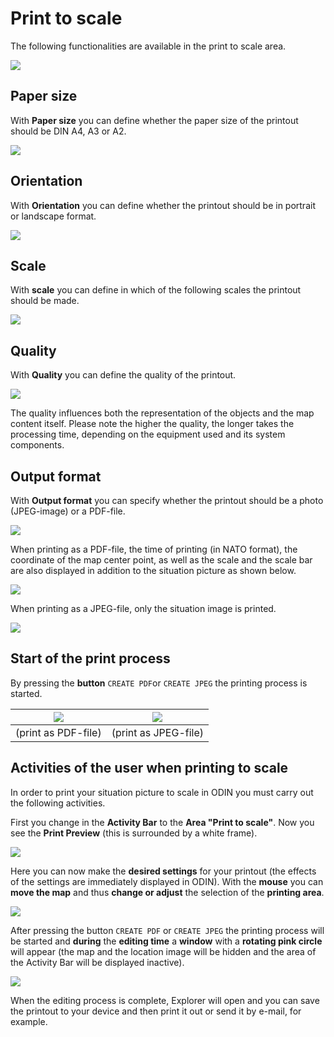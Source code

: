 # Print to scale



The following functionalities are available in the print to scale area.



![](images/en/Drucken.png)





## Paper size



With **Paper size** you can define whether the paper size of the printout should be DIN A4, A3 or A2.



![](images/en/Papiergroesze.png)





## Orientation



With **Orientation** you can define whether the printout should be in portrait or landscape format. 



![](images/en/Ausrichtung.png)





## Scale



With **scale** you can define in which of the following scales the printout should be made.



![](images/en/Maszstaebe.png)





## Quality



With **Quality** you can define the quality of the printout.



![](images/en/Qualitaet.png)

The quality influences both the representation of the objects and the map content itself. Please note the higher the quality, the longer takes the processing time, depending on the equipment used and its system components.


## Output format


With **Output format** you can specify whether the printout should be a photo (JPEG-image) or a PDF-file.



![](images/en/Ausgabeformat.png)



When printing as a PDF-file, the time of printing (in NATO format), the coordinate of the map center point, as well as the scale and the scale bar are also displayed in addition to the situation picture as shown below.



![](images/Ausdruck_als_PDF.png)


When printing as a JPEG-file, only the situation image is printed.


![](images/Ausdruck_als_JPEG..png)



## Start of the print process



By pressing the **button** `CREATE PDF`or `CREATE JPEG` the printing process is started.



| ![](images/Start_Drucken_PDF.png) | ![](images/Start_Drucken_PDF.png) |
| :-------------------------------: | :-------------------------------: |
|        (print as PDF-file)        |       (print as JPEG-file)        |



## Activities of the user when printing to scale



In order to print your situation picture to scale in ODIN you must carry out the following activities.



First you change in the **Activity Bar** to the **Area "Print to scale"**. Now you see the **Print Preview** (this is surrounded by a white frame).



![](images/en/Ablauf_Druckvorschau.png)





Here you can now make the **desired settings** for your printout (the effects of the settings are immediately displayed in ODIN). With the **mouse** you can **move the map** and thus **change or adjust**  the selection of the **printing area**.



![](images/en/Ablauf_Druckanpassungen.png)





After pressing the button `CREATE PDF` or `CREATE JPEG` the printing process will be started and **during** the **editing time** a **window** with a **rotating pink circle** will appear (the map and the location image will be hidden and the area of the Activity Bar will be displayed inactive).



![](images/en/Ablauf_rotierender_Kreis.png)



When the editing process is complete, Explorer will open and you can save the printout to your device and then print it out or send it by e-mail, for example.

